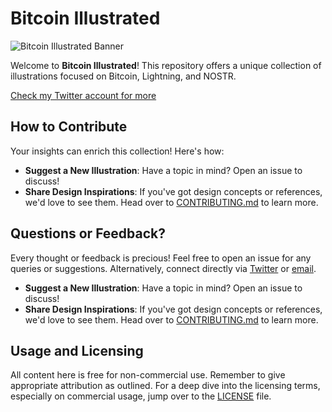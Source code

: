 # Bitcoin Illustrated

![Bitcoin Illustrated Banner](https://pbs.twimg.com/profile_banners/1363439894505418754/1677100704/1500x500)

Welcome to **Bitcoin Illustrated**! This repository offers a unique collection of illustrations focused on Bitcoin, Lightning, and NOSTR.

[Check my Twitter account for more](https://twitter.com/BTCIllustrated)


## How to Contribute

Your insights can enrich this collection! Here's how:

- **Suggest a New Illustration**: Have a topic in mind? Open an issue to discuss!
- **Share Design Inspirations**: If you've got design concepts or references, we'd love to see them. Head over to [CONTRIBUTING.md](./CONTRIBUTING.md) to learn more.

## Questions or Feedback?

Every thought or feedback is precious! Feel free to open an issue for any queries or suggestions. Alternatively, connect directly via [Twitter](https://twitter.com/BTCIllustrated) or [email](mailto:j.errakibi@gmail.com).


- **Suggest a New Illustration**: Have a topic in mind? Open an issue to discuss!
- **Share Design Inspirations**: If you've got design concepts or references, we'd love to see them. Head over to [CONTRIBUTING.md](./CONTRIBUTING.md) to learn more.


## Usage and Licensing

All content here is free for non-commercial use. Remember to give appropriate attribution as outlined. For a deep dive into the licensing terms, especially on commercial usage, jump over to the [LICENSE](./LICENSE) file.
